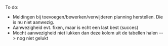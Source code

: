 To do:
- Meldingen bij toevoegen/bewerken/verwijderen planning herstellen. Die is nu niet aanwezig.
- Aanwezigheid evt. fixen, maar is echt een last best (succes)
- Mocht aanwezigheid niet lukken dan deze kolom uit de tabellen halen --> nog niet gelukt